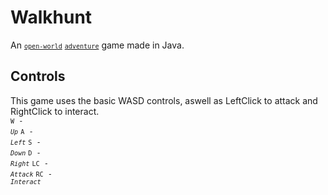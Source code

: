 # Walkhunt
An [<code>`open-world`</code>](https://github.com/topics/open-world) [<code>`adventure`</code>](https://github.com/topics/adventure) game made in Java.

## Controls
This game uses the basic WASD controls, aswell as LeftClick to attack and RightClick to interact.<br>
<code>`W` - *`Up`*</code>
<code>`A` - *`Left`*</code>
<code>`S` - *`Down`*</code>
<code>`D` - *`Right`*</code>
<code>`LC` - *`Attack`*</code>
<code>`RC` - *`Interact`*</code>
